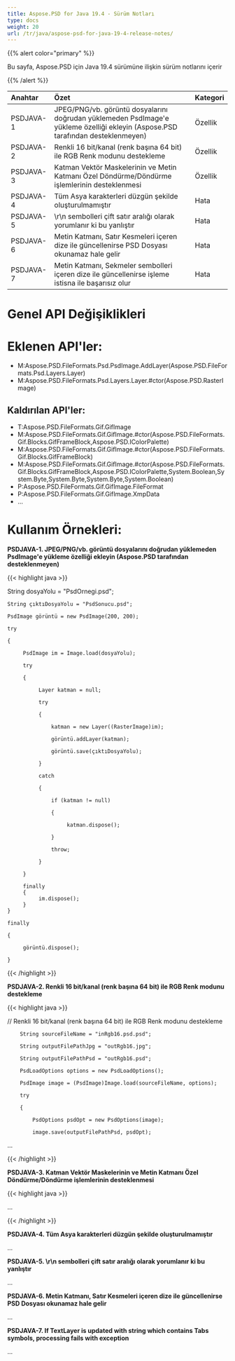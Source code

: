 ```yaml
---
title: Aspose.PSD for Java 19.4 - Sürüm Notları
type: docs
weight: 20
url: /tr/java/aspose-psd-for-java-19-4-release-notes/
---
```


{{% alert color="primary" %}} 

Bu sayfa, Aspose.PSD için Java 19.4 sürümüne ilişkin sürüm notlarını içerir

{{% /alert %}} 

|**Anahtar**|**Özet**|**Kategori**|
| :- | :- | :- |
|PSDJAVA-1|JPEG/PNG/vb. görüntü dosyalarını doğrudan yüklemeden PsdImage'e yükleme özelliği ekleyin (Aspose.PSD tarafından desteklenmeyen)|Özellik|
|PSDJAVA-2|Renkli 16 bit/kanal (renk başına 64 bit) ile RGB Renk modunu destekleme|Özellik|
|PSDJAVA-3|Katman Vektör Maskelerinin ve Metin Katmanı Özel Döndürme/Döndürme işlemlerinin desteklenmesi|Özellik|
|PSDJAVA-4|Tüm Asya karakterleri düzgün şekilde oluşturulmamıştır|Hata|
|PSDJAVA-5|\r\n sembolleri çift satır aralığı olarak yorumlanır ki bu yanlıştır|Hata|
|PSDJAVA-6|Metin Katmanı, Satır Kesmeleri içeren dize ile güncellenirse PSD Dosyası okunamaz hale gelir|Hata|
|PSDJAVA-7|Metin Katmanı, Sekmeler sembolleri içeren dize ile güncellenirse işleme istisna ile başarısız olur|Hata|

# **Genel API Değişiklikleri**
# **Eklenen API'ler:**
- M:Aspose.PSD.FileFormats.Psd.PsdImage.AddLayer(Aspose.PSD.FileFormats.Psd.Layers.Layer)
- M:Aspose.PSD.FileFormats.Psd.Layers.Layer.#ctor(Aspose.PSD.RasterImage)
## **Kaldırılan API'ler:**
- T:Aspose.PSD.FileFormats.Gif.GifImage
- M:Aspose.PSD.FileFormats.Gif.GifImage.#ctor(Aspose.PSD.FileFormats.Gif.Blocks.GifFrameBlock,Aspose.PSD.IColorPalette)
- M:Aspose.PSD.FileFormats.Gif.GifImage.#ctor(Aspose.PSD.FileFormats.Gif.Blocks.GifFrameBlock)
- M:Aspose.PSD.FileFormats.Gif.GifImage.#ctor(Aspose.PSD.FileFormats.Gif.Blocks.GifFrameBlock,Aspose.PSD.IColorPalette,System.Boolean,System.Byte,System.Byte,System.Byte,System.Boolean)
- P:Aspose.PSD.FileFormats.Gif.GifImage.FileFormat
- P:Aspose.PSD.FileFormats.Gif.GifImage.XmpData
- ...

# **Kullanım Örnekleri:**

**PSDJAVA-1. JPEG/PNG/vb. görüntü dosyalarını doğrudan yüklemeden PsdImage'e yükleme özelliği ekleyin (Aspose.PSD tarafından desteklenmeyen)**

{{< highlight java >}}

 String dosyaYolu = "PsdOrnegi.psd";

    String çıktıDosyaYolu = "PsdSonucu.psd";

    PsdImage görüntü = new PsdImage(200, 200);

    try 

    { 

         PsdImage im = Image.load(dosyaYolu);

         try 

         {

              Layer katman = null;

              try

              {

                  katman = new Layer((RasterImage)im);

                  görüntü.addLayer(katman);

                  görüntü.save(çıktıDosyaYolu);

              }

              catch

              {

                  if (katman != null)

                  {

                       katman.dispose();

                  }

                  throw;

              }

         }    

         finally 
         {
              im.dispose(); 
         }
    }

    finally

    {

         görüntü.dispose();

    }

{{< /highlight >}}

**PSDJAVA-2. Renkli 16 bit/kanal (renk başına 64 bit) ile RGB Renk modunu destekleme**

{{< highlight java >}}

  // Renkli 16 bit/kanal (renk başına 64 bit) ile RGB Renk modunu destekleme

        String sourceFileName = "inRgb16.psd.psd";

        String outputFilePathJpg = "outRgb16.jpg";

        String outputFilePathPsd = "outRgb16.psd";

        PsdLoadOptions options = new PsdLoadOptions();

        PsdImage image = (PsdImage)Image.load(sourceFileName, options);

        try

        {

            PsdOptions psdOpt = new PsdOptions(image);

            image.save(outputFilePathPsd, psdOpt);
...

{{< /highlight >}}

**PSDJAVA-3. Katman Vektör Maskelerinin ve Metin Katmanı Özel Döndürme/Döndürme işlemlerinin desteklenmesi**

{{< highlight java >}}

...

{{< /highlight >}}

**PSDJAVA-4. Tüm Asya karakterleri düzgün şekilde oluşturulmamıştır**

...

**PSDJAVA-5. \r\n sembolleri çift satır aralığı olarak yorumlanır ki bu yanlıştır**

...

**PSDJAVA-6. Metin Katmanı, Satır Kesmeleri içeren dize ile güncellenirse PSD Dosyası okunamaz hale gelir**

...

**PSDJAVA-7. If TextLayer is updated with string which contains Tabs symbols, processing fails with exception**

...